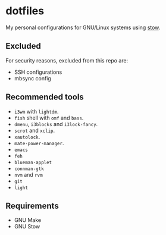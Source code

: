 # dotfiles

My personal configurations for GNU/Linux systems using [stow](https://www.gnu.org/software/stow/).

## Excluded

For security reasons, excluded from this repo are:

- SSH configurations
- mbsync config

## Recommended tools

- `i3wm` with `lightdm`.
- `fish` shell with `omf` and `bass`.
- `dmenu`, `i3blocks` and `i3lock-fancy`.
- `scrot` and `xclip`.
- `xautolock`.
- `mate-power-manager`.
- `emacs`
- `feh`
- `blueman-applet`
- `connman-gtk`
- `nvm` and `rvm`
- `git`
- `light`

## Requirements

- GNU Make
- GNU Stow
